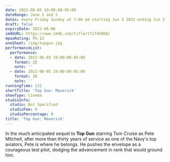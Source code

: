 ```yaml
---
date: 2022-06-05 19:00:00-05:00
dateRange: June 3 and 5
dates: every Friday Sunday at 7:00 pm starting Jun 3 2022 ending Jun 5 2022
draft: false
expiryDate: 2022-06-06
imdbURL: https://www.imdb.com/title/tt1745960/
mpaaRating: PG-13
oneSheet: /img/topgun.jpg
performanceList:
  performance:
  - date: 2022-06-03 19:00:00-05:00
    format: 2D
    note: ''
  - date: 2022-06-05 19:00:00-05:00
    format: 2D
    note: ''
runningTime: 131
shortTitle: 'Top Gun: Maverick'
showType: Cinema
studioInfo:
  studio: Not Specified
  studioFee: 0
  studioPercentage: 0
title: 'Top Gun: Maverick'
---
```


In the much anticipated sequel to **Top Gun** starring Tom Cruise as Pete Mitchell, after more than thirty years of service as one of the Navy's top aviators, Pete is where he belongs. He pushes the envelope as a courageous test pilot, dodging the advancement in rank that would ground him.
